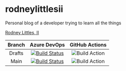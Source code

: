 # rodneylittlesii
Personal blog of a developer trying to learn all the things

[Rodney Littles, II](https://rodneylittlesii.com)

| Branch |Azure DevOps | GitHub Actions |
|:--:|:--:|:--:|
| Drafts | [![Build Status](https://dev.azure.com/rlittlesii/github/_apis/build/status/rodneylittlesii?branchName=drafts)](https://dev.azure.com/rlittlesii/github/_build/latest?definitionId=12&branchName=drafts) | ![Build Action](https://github.com/RLittlesII/rodneylittlesii/workflows/Build%20Action/badge.svg?branch=drafts)
| Main | [![Build Status](https://dev.azure.com/rlittlesii/github/_apis/build/status/rodneylittlesii?branchName=main)](https://dev.azure.com/rlittlesii/github/_build/latest?definitionId=12&branchName=main) | ![Build Action](https://github.com/RLittlesII/rodneylittlesii/workflows/Build%20Action/badge.svg?branch=main)